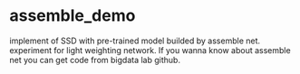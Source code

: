 # assemble_demo
implement of SSD with pre-trained model builded by assemble net. experiment for light weighting network.
If you wanna know about assemble net you can get code from bigdata lab github.
